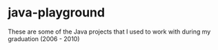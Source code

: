 # java-playground
These are some of the Java projects that I used to work with during my graduation (2006 - 2010)
